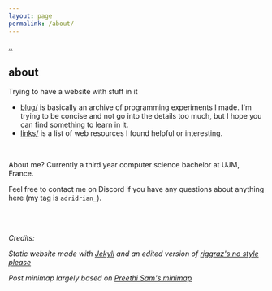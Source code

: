 ```yaml
---
layout: page
permalink: /about/
---
```


[..](../index.html)

## about

Trying to have a website with stuff in it

- [blug/](../index.html) is basically an archive of programming experiments I made. I'm trying to be concise and not go into the details too much, but I hope you can find something to learn in it.
- [links/](/blug/links/) is a list of web resources I found helpful or interesting.

<br>

About me? Currently a third year computer science bachelor at UJM, France.

Feel free to contact me on Discord if you have any questions about anything here (my tag is `adridrian_`).

<!--If you're interested here's a very secret link to my [portfolio](../_posts/2024-09-03-pf-jeux.html) (in french) in which more games and apps are showcased.-->

<br><br>

*Credits:*

*Static website made with [Jekyll](https://jekyllrb.com/) and an edited version of [riggraz's no style please](https://github.com/riggraz/no-style-please/)*

*Post minimap largely based on [Preethi Sam's minimap](https://codepen.io/rpsthecoder/pen/Jwpxaj)*

<br><br><br><br><br><br><br>

<!--<img src="./assets/img/common/Mariodance.webp" style="height:35px; image-rendering: pixelated">-->